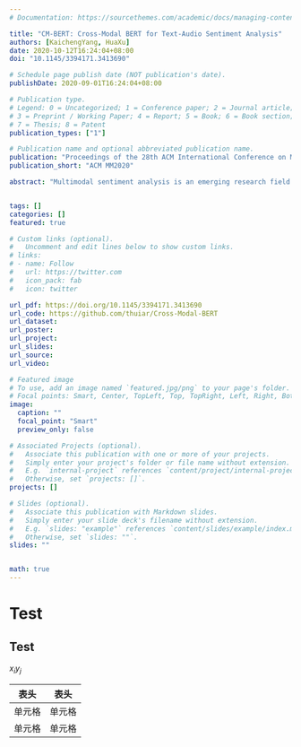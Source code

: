 ```yaml
---
# Documentation: https://sourcethemes.com/academic/docs/managing-content/

title: "CM-BERT: Cross-Modal BERT for Text-Audio Sentiment Analysis"
authors: [KaichengYang, HuaXu]
date: 2020-10-12T16:24:04+08:00
doi: "10.1145/3394171.3413690"

# Schedule page publish date (NOT publication's date).
publishDate: 2020-09-01T16:24:04+08:00

# Publication type.
# Legend: 0 = Uncategorized; 1 = Conference paper; 2 = Journal article;
# 3 = Preprint / Working Paper; 4 = Report; 5 = Book; 6 = Book section;
# 7 = Thesis; 8 = Patent
publication_types: ["1"]

# Publication name and optional abbreviated publication name.
publication: "Proceedings of the 28th ACM International Conference on Multimedia"
publication_short: "ACM MM2020"

abstract: "Multimodal sentiment analysis is an emerging research field that aims to enable machines to recognize, interpret, and express emotion. Through the cross-modal interaction, we can get more comprehensive emotional characteristics of the speaker. Bidirectional Encoder Representations from Transformers (BERT) is an efficient pre-trained language representation model. Fine-tuning it has obtained new state-of-the-art results on eleven natural language processing tasks like question answering and natural language inference. However, most previous works fine-tune BERT only base on text data, how to learn a better representation by introducing the multimodal information is still worth exploring. In this paper, we propose the Cross-Modal BERT (CM-BERT), which relies on the interaction of text and audio modality to fine-tune the pre-trained BERT model. As the core unit of the CM-BERT, masked multimodal attention is designed to dynamically adjust the weight of words by combining the information of text and audio modality. We evaluate our method on the public multimodal sentiment analysis datasets CMU-MOSI and CMU-MOSEI. The experiment results show that it has significantly improved the performance on all the metrics over previous baselines and text-only finetuning of BERT. Besides, we visualize the masked multimodal attention and proves that it can reasonably adjust the weight of words by introducing audio modality information."


tags: []
categories: []
featured: true

# Custom links (optional).
#   Uncomment and edit lines below to show custom links.
# links:
# - name: Follow
#   url: https://twitter.com
#   icon_pack: fab
#   icon: twitter

url_pdf: https://doi.org/10.1145/3394171.3413690
url_code: https://github.com/thuiar/Cross-Modal-BERT
url_dataset:
url_poster:
url_project:
url_slides:
url_source:
url_video:

# Featured image
# To use, add an image named `featured.jpg/png` to your page's folder. 
# Focal points: Smart, Center, TopLeft, Top, TopRight, Left, Right, BottomLeft, Bottom, BottomRight.
image:
  caption: ""
  focal_point: "Smart"
  preview_only: false

# Associated Projects (optional).
#   Associate this publication with one or more of your projects.
#   Simply enter your project's folder or file name without extension.
#   E.g. `internal-project` references `content/project/internal-project/index.md`.
#   Otherwise, set `projects: []`.
projects: []

# Slides (optional).
#   Associate this publication with Markdown slides.
#   Simply enter your slide deck's filename without extension.
#   E.g. `slides: "example"` references `content/slides/example/index.md`.
#   Otherwise, set `slides: ""`.
slides: ""


math: true
---
```

# Test
## Test
$x_{i} y_{j}$

|  表头   | 表头  |
|  ----  | ----  |
| 单元格  | 单元格 |
| 单元格  | 单元格 |